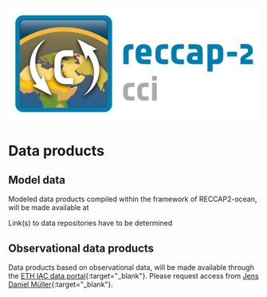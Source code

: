 ---
---
<img src="/img/CCI_reccap2_positive.png" title="RECCAP2-ocean logo" alt="RECCAP2-ocean logo" />

# Data products

## Model data

Modeled data products compiled within the framework of RECCAP2-ocean, will be made available at

Link(s) to data repositories have to be determined

## Observational data products

Data products based on observational data, will be made available through the
[ETH IAC data portal](https://data.iac.ethz.ch/reccapv2){:target="_blank"}.
Please request access from
[Jens Daniel Müller](mailto:jensdaniel.mueller@usys.ethz.ch){:target="_blank"}.